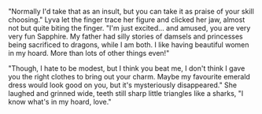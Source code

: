 "Normally I'd take that as an insult, but you can take it as praise of your skill choosing." Lyva let the finger trace her figure and clicked her jaw, almost not but quite biting the finger. "I'm just excited... and amused, you are very very fun Sapphire. My father had silly stories of damsels and princesses being sacrificed to dragons, while I am both. I like having beautiful women in my hoard. More than lots of other things even!"    

"Though, I hate to be modest, but I think you beat me, I don't think I gave you the right clothes to bring out your charm. Maybe my favourite emerald dress would look good on you, but it's mysteriously disappeared." She laughed and grinned wide, teeth still sharp little triangles like a sharks, "I know what's in my hoard, love."